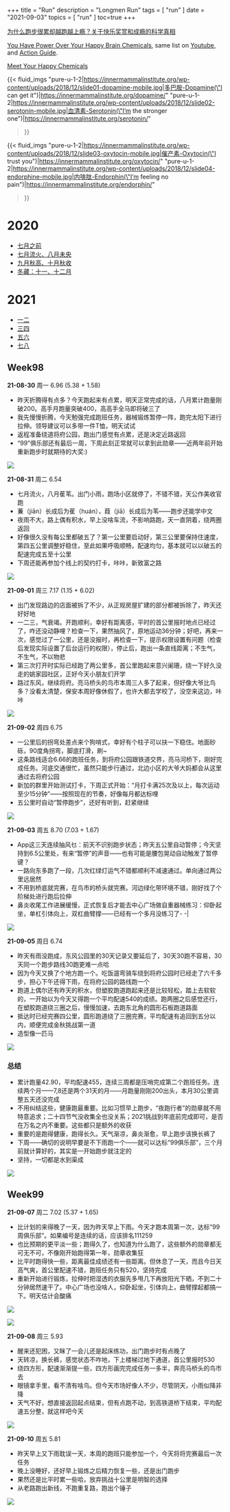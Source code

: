 +++
title = "Run"
description = "Longmen Run"
tags = [
    "run"
]
date = "2021-09-03"
topics = [
    "run"
]
toc=true
+++

[为什么跑步很累却越跑越上瘾？关于快乐奖赏和成瘾的科学真相](https://mp.weixin.qq.com/s/q1-x7mU-cApcULrySHaGkg)

[You Have Power Over Your Happy Brain Chemicals](https://innermammalinstitute.org/happypower/), same list on [Youtube](https://www.youtube.com/playlist?list=PL1hyR2RHXp06WQDXCb-9TwNqiZQ95XSSt), and [Action Guide](https://innermammalinstitute.org/actionguide/).


[Meet Your Happy Chemicals](https://innermammalinstitute.org/)


{{< fluid_imgs
  "pure-u-1-2|https://innermammalinstitute.org/wp-content/uploads/2018/12/slide01-dopamine-mobile.jpg|多巴胺-Dopamine(\"I can get it\")|https://innermammalinstitute.org/dopamine/"
  "pure-u-1-2|https://innermammalinstitute.org/wp-content/uploads/2018/12/slide02-serotonin-mobile.jpg|血清素-Serotonin(\"I’m the stronger one\")|https://innermammalinstitute.org/serotonin/"
>}}


{{< fluid_imgs
  "pure-u-1-2|https://innermammalinstitute.org/wp-content/uploads/2018/12/slide03-oxytocin-mobile.jpg|催产素-Oxytocin(\"I trust you\")|https://innermammalinstitute.org/oxytocin/"
  "pure-u-1-2|https://innermammalinstitute.org/wp-content/uploads/2018/12/slide04-endorphine-mobile.jpg|内啡肽-Endorphin(\"I’m feeling no pain\")|https://innermammalinstitute.org/endorphin/"
>}}


# 2020 

- [七月之前](../../post/2020/june-run)
- [七月流火、八月未央](../../post/2020/july-and-aug-run)
- [九月秋高、十月秋收](../../post/2020/sep-and-oct-run)
- [冬藏：十一、十二月](../../post/2020/nov-and-dec)


# 2021

- [一二](../../post/2021/jan-and-feb)
- [三四](../../post/2021/march-and-april)
- [五六](../../post/2021/may-and-june)
- [七八](../../post/2021/july-and-august)

## Week98

**21-08-30** 周一 6.96  (5.38 + 1.58)

- 昨天折腾得有点多？今天跑起来有点累，明天正常完成的话，八月累计跑量刚破200。高手月跑量突破400，高高手全马即将破三了
- 我先慢慢折腾，今天勉强完成跑班任务，器械锻炼暂停一阵，跑完太阳下进行拉伸。领导建议可以多带一件T恤，明天试试
- 返程准备绕道将府公园，跑出门感觉有点累，还是决定近路返回
- “99”俱乐部还有最后一周，下周此刻正常就可以拿到此勋章——近两年前开始重新跑步时就期待的大奖:)

![](https://s3-img.meituan.net/v1/mss_3d027b52ec5a4d589e68050845611e68/ff/n0/0m/qj/h1_422657.jpg@596w_1l.jpg)


**21-08-31** 周二 6.54

- 七月流火，八月萑苇。出门小雨，跑场小区就停了，不错不错，天公作美收官跑
- 蒹（jiān）长成后为萑（huán），葭（jiā）长成后为苇——跑步还能学中文
- 夜雨不大，路上偶有积水，早上没啥车流，不影响路跑，天一直阴着，绕两圈返回
- 好像很久没有每公里都破五了？第一公里要启动好，第三公里要保持住速度，第四五公里调整好稳住，至此如果呼吸顺畅，配速均匀，基本就可以以破五的配速完成五至十公里
- 下周还能再参加个线上的契约打卡，咔咔，新致富之路

![](https://s3-img.meituan.net/v1/mss_3d027b52ec5a4d589e68050845611e68/ff/n0/0m/qm/z2_416324.jpg@596w_1l.jpg)

**21-09-01** 周三 7.17 (1.15 + 6.02)

- 出门发现路边的店面被拆了不少，从正规房屋扩建的部分都被拆除了，昨天还好好地
- 一二三，气衰竭。开跑顺利，幸好有距离感，平时的首公里报时地点已经过了，咋还没动静哩？检查一下，果然抽风了，原地运动36分钟；好吧，再来一次，感觉过了一公里，还是没报时，再检查一下，提示权限设置有问题（检查后发现实际设置了后台运行的权限），停止后，跑出一条直线距离；不生气，不生气，不以物悲
- 第三次打开时实际已经跑了两公里多，首公里跑起来意兴阑珊，绕一下好久没走的姚家园社区，正好今天小朋友们开学
- 路过东风，继续将府。亮马桥头的鸟市本周三人多了起来，但好像大爷比鸟多？没看太清楚，保安本周好像休假了，也许大都去学校了，没空来这边，咔咔

![](https://s3-img.meituan.net/v1/mss_3d027b52ec5a4d589e68050845611e68/ff/n0/0m/qq/dm_416878.jpg@596w_1l.jpg)

**21-09-02** 周四 6.75

- 一公里后的拐弯处差点来个狗啃式，幸好有个柱子可以扶一下稳住。地面砂砾，90度角拐弯，脚底打滑，刷~
- 这条路线适合6.66的跑班任务，到将府公园跟铁道交界，亮马河桥下，刚好完成任务。河底交通很忙，虽然只能步行通过，北边小区的大爷大妈都会从这里通过去将府公园
- 新加的群里开始测试打卡，下周正式开始：“月打卡满25次及以上，每次运动至少15分钟”——按照现在的节奏，好像每月都达标哩
- 五公里时自动“暂停跑步”，还好有听到，赶紧继续

![](https://s3-img.meituan.net/v1/mss_3d027b52ec5a4d589e68050845611e68/ff/n0/0m/qs/my_427864.jpg@596w_1l.jpg)

**21-09-03** 周五 8.70 (7.03 + 1.67)

- App这三天连续抽风乜：前天不识别跑步状态；昨天五公里自动暂停；今天坚持到6.5公里处，有来“暂停”的声音——也有可能是腰包晃动自动触发了暂停键？
- 一路向东多跑了一段，几次红绿灯运气不错都顺利不减速通过。单向通过两公里远居然
- 不用到桥底就完赛，在鸟市的桥头就完赛。河边绿化带环境不错，刚好找了个阶梯处进行跑后拉伸
- 鼻炎收尾工作进展缓慢，正式恢复后才能去中心广场做自重器械练习：仰卧起坐，单杠引体向上，双杠曲臂撑——已经有一个多月没练习了- -|

![](https://s3-img.meituan.net/v1/mss_3d027b52ec5a4d589e68050845611e68/ff/n0/0m/qw/1a_424204.jpg@596w_1l.jpg)

**21-09-05** 周日 6.74

- 昨天有雨没跑成，东风公园里的30天记录又要延后了，30天30跑不容易，30天同一个跑步路线30跑更难一点哈
- 因为今天又换了个地方跑一个。吃饭遛弯骑车绕到将府公园时已经走了六千多步，担心下午还得下雨，在将府公园的路线跑一个
- 跑道上偶尔还有昨天的积水，但塑胶跑道跑起来还是比较轻松，踏上去软软的，一开始以为今天又得跑一个平均配速540的成绩。跑两圈之后感觉还行，在塑胶跑道绕三圈之后，慢慢加速，去跑东北角的圆形石板跑道路面
- 抵达时已经完赛四公里，圆形跑道绕了三圈完赛，平均配速有追回到五分以内，顺便完成金秋挑战第一道
- 造型像一匹马

![](https://s3-img.meituan.net/v1/mss_3d027b52ec5a4d589e68050845611e68/ff/n0/0m/r1/aj_74644.jpg@596w_1l.jpg)


### 总结 

- 累计跑量42.90，平均配速455，连续三周都是压哨完成第二个跑班任务。连续两个月——7,8还是两个31天的月——月跑量刚刚200出头，本月30公里调整五天还没完成
- 不用纠结这些，健康跑最重要。比如习惯早上跑步，“夜跑行者”的勋章就不用特意追求；二十四节气没收集全也没关系；2021挑战到年底前完成即可，是否在万名之内不重要。这些都只是额外的收获
- 重要的是跑得健康，跑得长久。天气渐凉，鼻炎渐愈，早上跑步该换长裤了
- 下周——确切的说明早要是不下雨跑一个——就可以达标“99俱乐部”，三个月前就计算好的，其实是一开始跑步就注定的
- 坚持，一切都是水到渠成

![](https://s3-img.meituan.net/v1/mss_3d027b52ec5a4d589e68050845611e68/ff/n0/0m/r1/p4_75550.jpg@596w_1l.jpg)

## Week99

**21-09-07** 周二 7.02  (5.37 + 1.65)

- 比计划的来得晚了一天，因为昨天早上下雨。今天才跑本周第一次，达标“99周俱乐部”。如果编号是连续的话，应该排名111259
- 也比预期的更平淡一些；跑得久了，也知道为什么跑了，这些额外的勋章都无可无不可，不像刚开始跑得第一年，勋章收集狂
- 比平时跑得快一些，距离最佳成绩还有一些距离。但休息了一天，而且今日天高气爽，首公里配速不错，跑班任务只有520，坚持完成
- 重新开始进行锻炼，拉伸时把湿透的衣服先多甩几下再放阳光下晒，不到二十分钟居然速干了。中心广场也没啥人，仰卧起坐，引体向上，曲臂撑起都搞一下。明天估计会酸痛

![](https://s3-img.meituan.net/v1/mss_3d027b52ec5a4d589e68050845611e68/ff/n0/0m/r5/h7_71423.jpg@596w_1l.jpg)

![](https://s3-img.meituan.net/v1/mss_3d027b52ec5a4d589e68050845611e68/ff/n0/0m/r5/h8_71434.jpg@596w_1l.jpg)

**21-09-08** 周三 5.93

- 醒来还犯困，又眯了一会儿还是起床练功，出门跑步时有点晚了
- 天转凉，换长裤，感觉状态不咋地，下上楼梯过地下通道，首公里报时530
- 绕四方形，配速渐渐提一些，四方形画完完成任务一多半，奔亮马桥头的鸟市去
- 眼镜拿手里，看不清有啥鸟。但今天市场好像人不少，尽管阴天，小雨似降非降
- 天气不好，想直接返回起点结束，但有点跑不动，到高铁道桥下结束，平均配速五分整，就这样吧今天

![](https://s3-img.meituan.net/v1/mss_3d027b52ec5a4d589e68050845611e68/ff/n0/0m/r7/w8_73322.jpg@596w_1l.jpg)

**21-09-10** 周五 5.81

- 昨天早上又下雨耽误一天，本周的跑班只能参加一个，今天将将完赛最后一次任务
- 晚上没睡好，还好早上锻炼之后精力恢复一些，还是出门跑步
- 果然还是比平时累一些哈，放弃挑战十公里是明智的选择
- 从老路跑出新线，不跑重复路，跑出个锤子

![](https://s3-img.meituan.net/v1/mss_3d027b52ec5a4d589e68050845611e68/ff/n0/0m/rc/ne_80776.jpg@596w_1l.jpg)